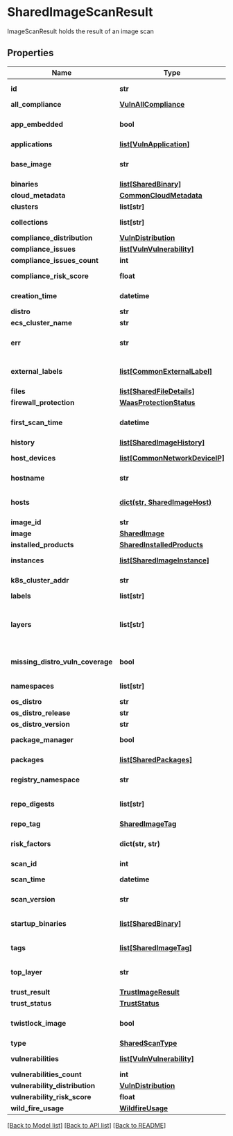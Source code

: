 # SharedImageScanResult

ImageScanResult holds the result of an image scan

## Properties
Name | Type | Description | Notes
------------ | ------------- | ------------- | -------------
**id** | **str** | Image identifier (image ID or repo:tag).  | [optional] 
**all_compliance** | [**VulnAllCompliance**](VulnAllCompliance.md) |  | [optional] 
**app_embedded** | **bool** | Indicates that this image was scanned by an App-Embedded Defender.  | [optional] 
**applications** | [**list[VulnApplication]**](VulnApplication.md) | Products in the image.  | [optional] 
**base_image** | **str** | Image’s base image name. Used when filtering the vulnerabilities by base images.  | [optional] 
**binaries** | [**list[SharedBinary]**](SharedBinary.md) | Binaries in the image.  | [optional] 
**cloud_metadata** | [**CommonCloudMetadata**](CommonCloudMetadata.md) |  | [optional] 
**clusters** | **list[str]** | Cluster names.  | [optional] 
**collections** | **list[str]** | Collections to which this result applies.  | [optional] 
**compliance_distribution** | [**VulnDistribution**](VulnDistribution.md) |  | [optional] 
**compliance_issues** | [**list[VulnVulnerability]**](VulnVulnerability.md) | All the compliance issues.  | [optional] 
**compliance_issues_count** | **int** | Number of compliance issues.  | [optional] 
**compliance_risk_score** | **float** | Compliance risk score for the image.  | [optional] 
**creation_time** | **datetime** | Date/time when the image was created.  | [optional] 
**distro** | **str** | Full name of the distribution.  | [optional] 
**ecs_cluster_name** | **str** | ECS cluster name.  | [optional] 
**err** | **str** | Description of an error that occurred during image health scan.  | [optional] 
**external_labels** | [**list[CommonExternalLabel]**](CommonExternalLabel.md) | Kubernetes external labels of all containers running this image.  | [optional] 
**files** | [**list[SharedFileDetails]**](SharedFileDetails.md) | Files in the container.  | [optional] 
**firewall_protection** | [**WaasProtectionStatus**](WaasProtectionStatus.md) |  | [optional] 
**first_scan_time** | **datetime** | Date/time when this image was first scanned (preserved during version updates).  | [optional] 
**history** | [**list[SharedImageHistory]**](SharedImageHistory.md) | Docker image history.  | [optional] 
**host_devices** | [**list[CommonNetworkDeviceIP]**](CommonNetworkDeviceIP.md) | Map from host network device name to IP address.  | [optional] 
**hostname** | **str** | Name of the host that was scanned.  | [optional] 
**hosts** | [**dict(str, SharedImageHost)**](SharedImageHost.md) | ImageHosts is a fast index for image scan results metadata per host | [optional] 
**image_id** | **str** | Image ID.  | [optional] 
**image** | [**SharedImage**](SharedImage.md) |  | [optional] 
**installed_products** | [**SharedInstalledProducts**](SharedInstalledProducts.md) |  | [optional] 
**instances** | [**list[SharedImageInstance]**](SharedImageInstance.md) | Details about each occurrence of the image (tag + host).  | [optional] 
**k8s_cluster_addr** | **str** | Endpoint of the Kubernetes API server.  | [optional] 
**labels** | **list[str]** | Image labels.  | [optional] 
**layers** | **list[str]** | Image&#39;s filesystem layers. Each layer is a SHA256 digest of the filesystem diff See: https://windsock.io/explaining-docker-image-ids/.  | [optional] 
**missing_distro_vuln_coverage** | **bool** | Indicates if the image OS is covered in the IS (true) or not (false).  | [optional] 
**namespaces** | **list[str]** | k8s namespaces of all the containers running this image.  | [optional] 
**os_distro** | **str** | Name of the OS distribution.  | [optional] 
**os_distro_release** | **str** | OS distribution release.  | [optional] 
**os_distro_version** | **str** | OS distribution version.  | [optional] 
**package_manager** | **bool** | Indicates if the package manager is installed for the OS.  | [optional] 
**packages** | [**list[SharedPackages]**](SharedPackages.md) | Packages which exist in the image.  | [optional] 
**registry_namespace** | **str** | IBM cloud namespace to which the image belongs.  | [optional] 
**repo_digests** | **list[str]** | Digests of the image. Used for content trust (notary). Has one digest per tag.  | [optional] 
**repo_tag** | [**SharedImageTag**](SharedImageTag.md) |  | [optional] 
**risk_factors** | **dict(str, str)** | RiskFactors maps the existence of vulnerability risk factors | [optional] 
**scan_id** | **int** | Scan ID.  | [optional] 
**scan_time** | **datetime** | Date/time of the last scan of the image.  | [optional] 
**scan_version** | **str** | Defender version that published the image.  | [optional] 
**startup_binaries** | [**list[SharedBinary]**](SharedBinary.md) | Binaries which are expected to run when the container is created from this image.  | [optional] 
**tags** | [**list[SharedImageTag]**](SharedImageTag.md) | Tags associated with the given image.  | [optional] 
**top_layer** | **str** | SHA256 of the image&#39;s last layer that is the last element of the Layers field.  | [optional] 
**trust_result** | [**TrustImageResult**](TrustImageResult.md) |  | [optional] 
**trust_status** | [**TrustStatus**](TrustStatus.md) |  | [optional] 
**twistlock_image** | **bool** | Indicates if the image is a Twistlock image (true) or not (false).  | [optional] 
**type** | [**SharedScanType**](SharedScanType.md) |  | [optional] 
**vulnerabilities** | [**list[VulnVulnerability]**](VulnVulnerability.md) | CVE vulnerabilities of the image.  | [optional] 
**vulnerabilities_count** | **int** | Total number of vulnerabilities.  | [optional] 
**vulnerability_distribution** | [**VulnDistribution**](VulnDistribution.md) |  | [optional] 
**vulnerability_risk_score** | **float** | Image&#39;s CVE risk score.  | [optional] 
**wild_fire_usage** | [**WildfireUsage**](WildfireUsage.md) |  | [optional] 

[[Back to Model list]](../README.md#documentation-for-models) [[Back to API list]](../README.md#documentation-for-api-endpoints) [[Back to README]](../README.md)


